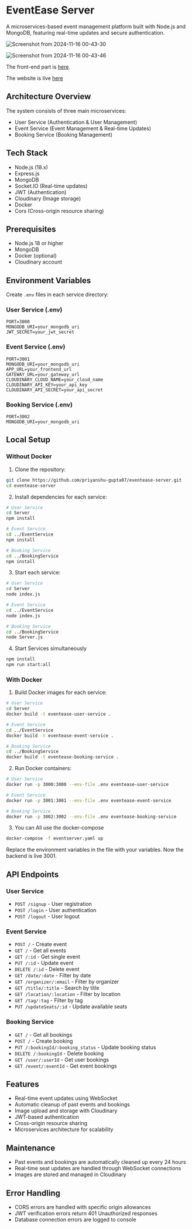 # EventEase Server

A microservices-based event management platform built with Node.js and MongoDB, featuring real-time updates and secure authentication.

![Screenshot from 2024-11-16 00-43-30](https://github.com/user-attachments/assets/82fe0002-2d8a-40f8-81ca-b46e9de9538f)

![Screenshot from 2024-11-16 00-43-46](https://github.com/user-attachments/assets/13b49819-aa29-410e-92ab-bbc967ba4148)

The front-end part is [here](https://github.com/priyanshu-gupta07/EventEase).

The website is live [here](https://event-ease-lyart.vercel.app)

## Architecture Overview

The system consists of three main microservices:
- User Service (Authentication & User Management)
- Event Service (Event Management & Real-time Updates)
- Booking Service (Booking Management)

## Tech Stack

- Node.js (18.x)
- Express.js
- MongoDB
- Socket.IO (Real-time updates)
- JWT (Authentication)
- Cloudinary (Image storage)
- Docker
- Cors (Cross-origin resource sharing)

## Prerequisites

- Node.js 18 or higher
- MongoDB
- Docker (optional)
- Cloudinary account

## Environment Variables

Create `.env` files in each service directory:

### User Service (.env)
```
PORT=3000
MONGODB_URI=your_mongodb_uri
JWT_SECRET=your_jwt_secret
```

### Event Service (.env)
```
PORT=3001
MONGODB_URI=your_mongodb_uri
APP_URL=your_frontend_url
GATEWAY_URL=your_gateway_url
CLOUDINARY_CLOUD_NAME=your_cloud_name
CLOUDINARY_API_KEY=your_api_key
CLOUDINARY_API_SECRET=your_api_secret
```

### Booking Service (.env)
```
PORT=3002
MONGODB_URI=your_mongodb_uri
```

## Local Setup

### Without Docker

1. Clone the repository:
```bash
git clone https://github.com/priyanshu-gupta07/eventease-server.git
cd eventease-server
```

2. Install dependencies for each service:
```bash
# User Service
cd Server
npm install

# Event Service
cd ../EventService
npm install

# Booking Service
cd ../BookingService
npm install
```

3. Start each service:
```bash
# User Service
cd Server
node index.js

# Event Service
cd ../EventService
node index.js

# Booking Service
cd ../BookingService
node Server.js
```
4. Start Services simultaneously
``` bash
npm install
npm run start:all
```

### With Docker

1. Build Docker images for each service:
```bash
# User Service
cd Server
docker build -t eventease-user-service .

# Event Service
cd ../EventService
docker build -t eventease-event-service .

# Booking Service
cd ../BookingService
docker build -t eventease-booking-service .
```

2. Run Docker containers:
```bash
# User Service
docker run -p 3000:3000 --env-file .env eventease-user-service

# Event Service
docker run -p 3001:3001 --env-file .env eventease-event-service

# Booking Service
docker run -p 3002:3002 --env-file .env eventease-booking-service
```

3. You can All use the docker-compose
```bash
docker-compose -f eventserver.yaml up
```
Replace the environment variables  in the file with your variables. Now the backend is live 3001.

## API Endpoints

### User Service
- `POST /signup` - User registration
- `POST /login` - User authentication
- `POST /logout` - User logout

### Event Service
- `POST /` - Create event
- `GET /` - Get all events
- `GET /:id` - Get single event
- `PUT /:id` - Update event
- `DELETE /:id` - Delete event
- `GET /date/:date` - Filter by date
- `GET /organizer/:email` - Filter by organizer
- `GET /title/:title` - Search by title
- `GET /location/:location` - Filter by location
- `GET /tag/:tag` - Filter by tag
- `PUT /updateSeats/:id` - Update available seats

### Booking Service
- `GET /` - Get all bookings
- `POST /` - Create booking
- `PUT /:bookingId/:booking_status` - Update booking status
- `DELETE /:bookingId` - Delete booking
- `GET /user/:userId` - Get user bookings
- `GET /event/:eventId` - Get event bookings

## Features

- Real-time event updates using WebSocket
- Automatic cleanup of past events and bookings
- Image upload and storage with Cloudinary
- JWT-based authentication
- Cross-origin resource sharing
- Microservices architecture for scalability

## Maintenance

- Past events and bookings are automatically cleaned up every 24 hours
- Real-time seat updates are handled through WebSocket connections
- Images are stored and managed in Cloudinary

## Error Handling

- CORS errors are handled with specific origin allowances
- JWT verification errors return 401 Unauthorized responses
- Database connection errors are logged to console
